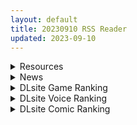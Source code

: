 ```yaml
---
layout: default
title: 20230910 RSS Reader
updated: 2023-09-10
---
```


<details class='content-parent'>
<summary>
Resources
</summary>
<details class='content-child'>
<summary>
<span class='rss-title'> (B-銀河)] C102的サイ眠ブルあかまとめ本 </span> <a class='rss-link' href='https://gmgard.com/gm123557' target='_blank'>&nbsp;</a>
<div class='rss-published'> 🕛 20230909 15:37:00</div>
</summary>
<img src="https://static.gmgard.us/Images/upload/12580091227557044.jpg" /><br /><p>&nbsp;(B-銀河)] C102的サイ眠ブルあかまとめ本&nbsp; 好像都没大佬发 等一个大佬！（秒传百度链接都可以 来来来~~）</p>
</details>
<details class='content-child'>
<summary>
<span class='rss-title'> [瑞树汉化](C92)[うなぎ小屋 (さくらぷちろー)] オトコのコスパッツ風俗 </span> <a class='rss-link' href='https://gmgard.com/gm123562' target='_blank'>&nbsp;</a>
<div class='rss-published'> 🕛 20230909 14:37:46</div>
</summary>
<img src="https://static.gmgard.us/Images/upload/78589092237465245.jpg" /><br /><p>男主角去风俗店找了两个穿紧身裤的伪娘大保健。</p>
</details>
<details class='content-child'>
<summary>
<span class='rss-title'> [Craftwork] さよならを教えて～comment te dire adieu～/对你说再见 汉化硬盘版[萌你妹汉化组][644M][度盘/秒传] </span> <a class='rss-link' href='https://www.south-plus.net/read.php?tid=1941171' target='_blank'>&nbsp;</a>
<div class='rss-published'> 🕛 20230909 14:32:02</div>
</summary>
《对你说再见 ～comment te dire adieu～》（日语：さよならを教えて 〜comment te dire adieu〜）是Craftwork游戏製作公司于2001年3月2日发售的十八禁视觉小说。因为其含有大量令人精神上不适，并且难以理解的内容的缘故，因此经常被成 ..
</details>
<details class='content-child'>
<summary>
<span class='rss-title'> [RJ01084274][UNiCOLOR(うにからー)]権力者の愛人リリエラは弟のために身を捧ぐ </span> <a class='rss-link' href='https://gmgard.com/gm123560' target='_blank'>&nbsp;</a>
<div class='rss-published'> 🕛 20230909 14:23:59</div>
</summary>
<img src="https://static.gmgard.us/Images/upload/16697091803180894.jpg" /><br /><p>非自购，还是外网扒的，</p>
</details>
<details class='content-child'>
<summary>
<span class='rss-title'> [RJ01088287] [パワードコアラ] 壁尻シミュレーター [Live2Dおさわり] </span> <a class='rss-link' href='https://gmgard.com/gm123548' target='_blank'>&nbsp;</a>
<div class='rss-published'> 🕛 20230909 14:19:17</div>
</summary>
<img src="https://static.gmgard.us/Images/upload/92858081737028216.jpg" /><br /><p>和野兽前辈快乐的玩耍吧。</p>
</details>
<details class='content-child'>
<summary>
<span class='rss-title'> [无修正][未知字幕组][ソフト･オン･デマンド] こわれもの 1-3 </span> <a class='rss-link' href='https://gmgard.com/gm123561' target='_blank'>&nbsp;</a>
<div class='rss-published'> 🕛 20230909 12:25:27</div>
</summary>
<img src="https://iili.io/J9e2xse.gif" /><br /><p>女主是人造人 她的使命就是为了获取优秀的基因而服务各种人&nbsp;</p>
</details>
<details class='content-child'>
<summary>
<span class='rss-title'> [搬运][Steam官方中文][230816][91ACT]苍翼:混沌效应 ~ BlazBlue Entropy Effect </span> <a class='rss-link' href='https://gmgard.com/gm123559' target='_blank'>&nbsp;</a>
<div class='rss-published'> 🕛 20230909 09:32:15</div>
</summary>
<img src="https://static.gmgard.us/Images/upload/6219091512143778.jpg" /><br /><p>各位绅士大家好，这是一款由国内游戏开发商制作的Rougelike动作游戏。</p>
</details>
<details class='content-child'>
<summary>
<span class='rss-title'> [黎欧出资汉化](C102)[玉子房 (隈吉)] 乳上大好き (Fate/Grand Order) </span> <a class='rss-link' href='https://gmgard.com/gm123554' target='_blank'>&nbsp;</a>
<div class='rss-published'> 🕛 20230909 05:45:50</div>
</summary>
<img src="https://static.gmgard.us/Images/upload/11744082316466415.jpg" /><br /><p>咕哒夫和枪呆的关系表面上是异性朋友，但实际早就是情侣甚至夫妻以上了，肯定是那种咕哒夫一求婚，枪呆马上从御主改口叫&ldquo;老公&rdquo;，枪呆一说想怀孕，咕哒夫直接把龟头顶进子宫里内射她的那种关系...然后射完许久不拔出来，在里面软不下去，之后慢慢抽插，节奏慢慢变快，冠状沟从里面勾着枪呆的子宫，枪呆淫靡着收缩自己的阴道，马上又在子宫里面射了一发，这发过后二人就这么插着睡了过去，做梦时顺便再</p>
</details>
<details class='content-child'>
<summary>
<span class='rss-title'> [无修正][トプ] Kisaki Live 2D[20230909][FANBOX] </span> <a class='rss-link' href='https://gmgard.com/gm123556' target='_blank'>&nbsp;</a>
<div class='rss-published'> 🕛 20230909 05:45:09</div>
</summary>
<img src="https://static.gmgard.us/Images/upload/35140091204391039.jpg" /><br /><p>继续分享一部作品，可惜太短了一点，一个姿势干到底。</p>
</details>
<details class='content-child'>
<summary>
<span class='rss-title'> [日系/合集][ぷっぷくぷー (可哀想)]退魔の母等36本[母系/巨乳] </span> <a class='rss-link' href='https://gmgard.com/gm123555' target='_blank'>&nbsp;</a>
<div class='rss-published'> 🕛 20230909 05:44:48</div>
</summary>
<img src="https://static.gmgard.us/Images/upload/43449090827262639.jpg" /><br /><p>目录</p>
</details>

</details>
<details class='content-parent'>
<summary>
News
</summary>
<details class='content-child'>
<summary>
<span class='rss-title'> “邻家人妻的主动贴近！”——OK-“近邻之妻”评测！（4星推荐） </span> <a class='rss-link' href='https://mingqiceping.com/3005.html' target='_blank'>&nbsp;</a>
<div class='rss-published'> 🕛 20230909 09:37:59</div>
</summary>
大家好哇，我是牛魔王，今天来评测一下OK的“近邻之妻”，久违的NTR主题飞机杯~ 这个是目前最匹配我笔名的杯子<div class="yarpp yarpp-related yarpp-related-rss yarpp-related-none yarpp-template-list">

No related posts.
</div>
</details>

</details>
<details class='content-parent'>
<summary>
DLsite Game Ranking
</summary>
<details class='content-child'>
<summary>
<span class='rss-title'> ゴブリンの冒険者ハンティング [ケチャップ味のマヨネーズ] </span> <a class='rss-link' href='https://www.dlsite.com/maniax/work/=/product_id/RJ01092739.html' target='_blank'>&nbsp;</a>
<div class='rss-published'> 🕛 20230910 13:08:20</div>
</summary>
<img src ="http://img.dlsite.jp/modpub/images2/work/doujin/RJ01093000/RJ01092739_img_main.jpg"/><br/>何度も探索を繰り返し 冒険者を狩りまくる ローグライクRPG!
</details>
<details class='content-child'>
<summary>
<span class='rss-title'> 護身術道場 秘密のNTRレッスン -葵編- [WAKUWAKU] </span> <a class='rss-link' href='https://www.dlsite.com/maniax/work/=/product_id/RJ01083821.html' target='_blank'>&nbsp;</a>
<div class='rss-published'> 🕛 20230910 13:08:20</div>
</summary>
<img src ="http://img.dlsite.jp/modpub/images2/work/doujin/RJ01084000/RJ01083821_img_main.jpg"/><br/>護身術道場 秘密のNTRレッスンのDLCをプレイする為には、別途ゲーム本体が必要です。山神の娘である葵ちゃんと主人公のストーリーを描いています。
</details>
<details class='content-child'>
<summary>
<span class='rss-title'> 護身術道場 秘密のNTRレッスン [WAKUWAKU] </span> <a class='rss-link' href='https://www.dlsite.com/maniax/work/=/product_id/RJ01053661.html' target='_blank'>&nbsp;</a>
<div class='rss-published'> 🕛 20230910 13:08:20</div>
</summary>
<img src ="http://img.dlsite.jp/modpub/images2/work/doujin/RJ01054000/RJ01053661_img_main.jpg"/><br/>これはシミュレーション系のエロゲーで、ユーモアな要素が盛り込まれています。
</details>
<details class='content-child'>
<summary>
<span class='rss-title'> ヤレるチケット-見つけた女が歩く生オナホになった日- [にゅう工房] </span> <a class='rss-link' href='https://www.dlsite.com/maniax/work/=/product_id/RJ328928.html' target='_blank'>&nbsp;</a>
<div class='rss-published'> 🕛 20230910 13:08:20</div>
</summary>
<img src ="http://img.dlsite.jp/modpub/images2/work/doujin/RJ329000/RJ328928_img_main.jpg"/><br/>チケットを渡せば、誰とでもヤレる!! 街の女全員、歩く生オナホだ!!
</details>
<details class='content-child'>
<summary>
<span class='rss-title'> バレないように裸コートで露出するセレカさん [しーぶるそふと] </span> <a class='rss-link' href='https://www.dlsite.com/maniax/work/=/product_id/RJ01062825.html' target='_blank'>&nbsp;</a>
<div class='rss-published'> 🕛 20230910 13:08:20</div>
</summary>
<img src ="http://img.dlsite.jp/modpub/images2/work/doujin/RJ01063000/RJ01062825_img_main.jpg"/><br/>過激な露出がしたい vs 過激なほどバレやすくなる! あなたはバレない? ドキドキ感異常! 新感覚の3Dステルス露出アクションゲーム
</details>

</details>
<details class='content-parent'>
<summary>
DLsite Voice Ranking
</summary>
<details class='content-child'>
<summary>
<span class='rss-title'> いつも余裕たっぷりの井上先輩は、実はアナルがクソ弱い [DLsite × AliosArvin] </span> <a class='rss-link' href='https://www.dlsite.com/maniax/work/=/product_id/RJ01053787.html' target='_blank'>&nbsp;</a>
<div class='rss-published'> 🕛 20230910 13:08:24</div>
</summary>
<img src ="http://img.dlsite.jp/modpub/images2/work/doujin/RJ01054000/RJ01053787_img_main.jpg"/><br/>ところどころSっぽいアリス先輩ですが、 とある間違いから、あなたの前で、あなた以外誰にも見せたことのない『弱点』を晒してしまい――!?
</details>
<details class='content-child'>
<summary>
<span class='rss-title'> 坊ちゃまに寝取られ堕ちる人妻メイド [スイカ熟成保証委員会] </span> <a class='rss-link' href='https://www.dlsite.com/maniax/work/=/product_id/RJ378488.html' target='_blank'>&nbsp;</a>
<div class='rss-published'> 🕛 20230910 13:08:24</div>
</summary>
<img src ="http://img.dlsite.jp/modpub/images2/work/doujin/RJ379000/RJ378488_img_main.jpg"/><br/>無知を装い坊ちゃまが夫を想う一途な人妻メイドを、騙して、ハメて、薬漬けで調教する.
</details>
<details class='content-child'>
<summary>
<span class='rss-title'> 気になるあの子を、常識改変で肉奴隷に堕とす [スイカ熟成保証委員会] </span> <a class='rss-link' href='https://www.dlsite.com/maniax/work/=/product_id/RJ438225.html' target='_blank'>&nbsp;</a>
<div class='rss-published'> 🕛 20230910 13:08:24</div>
</summary>
<img src ="http://img.dlsite.jp/modpub/images2/work/doujin/RJ439000/RJ438225_img_main.jpg"/><br/>無表情クールな美少女JKを、常識改変で肉奴隷に堕とします
</details>
<details class='content-child'>
<summary>
<span class='rss-title'> 異世界娘のデリヘル嬢～当店人気No.1がご主人様の精液を空っぽになるまで搾り尽くします～ [ファウナス] </span> <a class='rss-link' href='https://www.dlsite.com/maniax/work/=/product_id/RJ393858.html' target='_blank'>&nbsp;</a>
<div class='rss-published'> 🕛 20230910 13:08:24</div>
</summary>
<img src ="http://img.dlsite.jp/modpub/images2/work/doujin/RJ394000/RJ393858_img_main.jpg"/><br/>在籍する女の子が全員、異世界からやってきた美少女だというデリヘル店。 どうやら彼女たちにとって、精液は魔力の源であるらしい
</details>
<details class='content-child'>
<summary>
<span class='rss-title'> 【添い寝えっち】甘やかし上手で癒してくれる同棲お姉ちゃん。【癒しおま◯こ】 [桃色みんと] </span> <a class='rss-link' href='https://www.dlsite.com/maniax/work/=/product_id/RJ01065779.html' target='_blank'>&nbsp;</a>
<div class='rss-published'> 🕛 20230910 13:08:24</div>
</summary>
<img src ="http://img.dlsite.jp/modpub/images2/work/doujin/RJ01066000/RJ01065779_img_main.jpg"/><br/>貴方を溺愛して止まないエッチなお姉ちゃんに密着され、ひたすら甘やかし添い寝で囁きおま◯こをされたい…。「君だけの甘トロ溺愛おまんこで...おかしくなっちゃえ...♪」甘えん坊の貴方を小さい頃からお世話してくれるドスケベなお姉ちゃん。大きなおっぱいに包まれる贅沢なぬくぬくオマ◯コ性活を始めてみませんか?
</details>

</details>
<details class='content-parent'>
<summary>
DLsite Comic Ranking
</summary>
<details class='content-child'>
<summary>
<span class='rss-title'> まんこく武術会3〜鬼逝き⭐くノ一拷問編〜 [岡本画伯] </span> <a class='rss-link' href='https://www.dlsite.com/maniax/work/=/product_id/RJ01093491.html' target='_blank'>&nbsp;</a>
<div class='rss-published'> 🕛 20230910 13:08:27</div>
</summary>
<img src ="http://img.dlsite.jp/modpub/images2/work/doujin/RJ01094000/RJ01093491_img_main.jpg"/><br/>女子高生くノ一 が魔人を絶滅させるべく立ち上がった! しかし返り討ちに遭い、魔人たちの【快楽忍術】の餌食になってしまう・・!
</details>
<details class='content-child'>
<summary>
<span class='rss-title'> お金が無くなったアルちゃんは気づいたら屈強な男たちに囲まれていた件。 [ぞんびと愉快な仲間たち] </span> <a class='rss-link' href='https://www.dlsite.com/maniax/work/=/product_id/RJ371305.html' target='_blank'>&nbsp;</a>
<div class='rss-published'> 🕛 20230910 13:08:27</div>
</summary>
<img src ="http://img.dlsite.jp/modpub/images2/work/doujin/RJ372000/RJ371305_img_main.jpg"/><br/>ブ〇ーアーカイブより社長がハメ撮りするマンガです。
</details>
<details class='content-child'>
<summary>
<span class='rss-title'> Bokki like a rock [F.W.ZHolic] </span> <a class='rss-link' href='https://www.dlsite.com/maniax/work/=/product_id/RJ01087760.html' target='_blank'>&nbsp;</a>
<div class='rss-published'> 🕛 20230910 13:08:27</div>
</summary>
<img src ="http://img.dlsite.jp/modpub/images2/work/doujin/RJ01088000/RJ01087760_img_main.jpg"/><br/>ふたなりぼっちちゃん
</details>
<details class='content-child'>
<summary>
<span class='rss-title'> メイド教育3-没落貴族瑠璃川椿- [きょくちょ局] </span> <a class='rss-link' href='https://www.dlsite.com/maniax/work/=/product_id/RJ417751.html' target='_blank'>&nbsp;</a>
<div class='rss-published'> 🕛 20230910 13:08:27</div>
</summary>
<img src ="http://img.dlsite.jp/modpub/images2/work/doujin/RJ418000/RJ417751_img_main.jpg"/><br/>『メイド教育。』第三弾! 昨晩の『教育』から一夜明け、ご主人様に呼び出された元貴族、瑠璃川 椿は、後輩が側にいるにも関わらず、廊下で手淫され想像以上に感じてしまう…。 自分の身体の変化に戸惑いつつも、貴族の誇りを失わぬように気丈に振る舞う椿… 。だが、毎日続く変態的なメイド教育に、次第に心と身体を快楽に蝕まれていく…!  恥辱にまみれた表情を浮かべ白く柔らかいおっぱいをさらす元令嬢の痴態をぜひご堪能くださいっ!
</details>
<details class='content-child'>
<summary>
<span class='rss-title'> 魔女の復讐Vol.14中文版 [マジックハンズ] </span> <a class='rss-link' href='https://www.dlsite.com/maniax/work/=/product_id/RJ01087279.html' target='_blank'>&nbsp;</a>
<div class='rss-published'> 🕛 20230910 13:08:27</div>
</summary>
<img src ="http://img.dlsite.jp/modpub/images2/work/doujin/RJ01088000/RJ01087279_img_main.jpg"/><br/>這是一部以「搔癢」為主題的漫畫。
</details>

</details>

